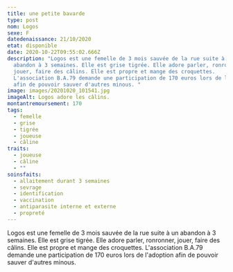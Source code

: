 ```yaml
---
title: une petite bavarde
type: post
nom: Logos
sexe: F
datedenaissance: 21/10/2020
etat: disponible
date: 2020-10-22T09:55:02.666Z
description: "Logos est une femelle de 3 mois sauvée de la rue suite à un
  abandon à 3 semaines. Elle est grise tigrée. Elle adore parler, ronronner,
  jouer, faire des câlins. Elle est propre et mange des croquettes.
  L'association B.A.79 demande une participation de 170 euros lors de l'adoption
  afin de pouvoir sauver d'autres minous. "
image: images/20201020_101541.jpg
imageAlt: Logos adore les câlins.
montantremoursement: 170
tags:
  - femelle
  - grise
  - tigrée
  - joueuse
  - câline
traits:
  - joueuse
  - câline
  - ""
soinsfaits:
  - allaitement durant 3 semaines
  - sevrage
  - identification
  - vaccination
  - antiparasite interne et externe
  - propreté
---
```

Logos est une femelle de 3 mois sauvée de la rue suite à un abandon à 3 semaines. Elle est grise tigrée. Elle adore parler, ronronner, jouer, faire des câlins. Elle est propre et mange des croquettes. L'association B.A.79 demande une participation de 170 euros lors de l'adoption afin de pouvoir sauver d'autres minous.